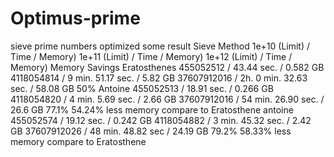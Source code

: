 # Optimus-prime
sieve prime numbers optimized some result
Sieve Method	1e+10 (Limit) / Time       / Memory)	    1e+11 (Limit) / Time               / Memory)	   1e+12 (Limit) / Time                  / Memory)	  Memory Savings
Eratosthenes	455052512     / 43.44 sec. / 0.582 GB	    4118054814    / 9 min. 51.17 sec.  / 5.82 GB	   37607912016   / 2h. 0 min. 32.63 sec. / 58.08 GB	  50%
Antoine	      455052513     / 18.91 sec. / 0.266 GB	    4118054820    / 4 min. 5.69 sec.   / 2.66 GB	   37607912016   / 54 min. 26.90 sec.    / 26.6 GB	  77.1%           54.24% less memory compare to Eratosthene
antoine       455052574     /	19.12 sec. / 0.242 GB     4118054882    / 3 min. 45.32 sec.	 / 2.42 GB     37607912026   / 48 min. 48.82 sec     / 24.19 GB   79.2%           58.33% less memory compare to Eratosthene
